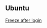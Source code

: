 ## Ubuntu

[Freeze after login](https://helpdev.com.br/2020/05/24/instalando-o-ubuntu-20-04-em-computador-com-placa-de-video-dedicada-freeze-after-login/)
